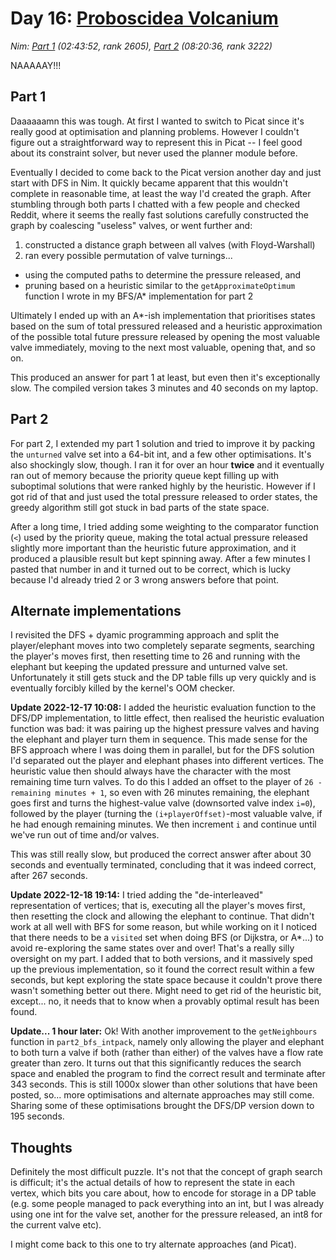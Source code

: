 # Day 16: [Proboscidea Volcanium](https://adventofcode.com/2022/day/17)
*Nim: [Part 1](https://github.com/DestyNova/advent_of_code_2022/blob/main/16/part1.nim) (02:43:52, rank 2605), [Part 2](https://github.com/DestyNova/advent_of_code_2022/blob/main/16/part2.nim) (08:20:36, rank 3222)*

NAAAAAY!!!

## Part 1

Daaaaaamn this was tough. At first I wanted to switch to Picat since it's really good at optimisation and planning problems. However I couldn't figure out a straightforward way to represent this in Picat -- I feel good about its constraint solver, but never used the planner module before.

Eventually I decided to come back to the Picat version another day and just start with DFS in Nim. It quickly became apparent that this wouldn't complete in reasonable time, at least the way I'd created the graph. After stumbling through both parts I chatted with a few people and checked Reddit, where it seems the really fast solutions carefully constructed the graph by coalescing "useless" valves, or went further and:

1. constructed a distance graph between all valves (with Floyd-Warshall)
2. ran every possible permutation of valve turnings...
  * using the computed paths to determine the pressure released, and
  * pruning based on a heuristic similar to the `getApproximateOptimum` function I wrote in my BFS/A* implementation for part 2

Ultimately I ended up with an A*-ish implementation that prioritises states based on the sum of total pressured released and a heuristic approximation of the possible total future pressure released by opening the most valuable valve immediately, moving to the next most valuable, opening that, and so on.

This produced an answer for part 1 at least, but even then it's exceptionally slow. The compiled version takes 3 minutes and 40 seconds on my laptop.

## Part 2

For part 2, I extended my part 1 solution and tried to improve it by packing the `unturned` valve set into a 64-bit int, and a few other optimisations. It's also shockingly slow, though. I ran it for over an hour __twice__ and it eventually ran out of memory because the priority queue kept filling up with suboptimal solutions that were ranked highly by the heuristic. However if I got rid of that and just used the total pressure released to order states, the greedy algorithm still got stuck in bad parts of the state space.

After a long time, I tried adding some weighting to the comparator function (`<`) used by the priority queue, making the total actual pressure released slightly more important than the heuristic future approximation, and it produced a plausible result but kept spinning away. After a few minutes I pasted that number in and it turned out to be correct, which is lucky because I'd already tried 2 or 3 wrong answers before that point.

## Alternate implementations

I revisited the DFS + dyamic programming approach and split the player/elephant moves into two completely separate segments, searching the player's moves first, then resetting time to 26 and running with the elephant but keeping the updated pressure and unturned valve set. Unfortunately it still gets stuck and the DP table fills up very quickly and is eventually forcibly killed by the kernel's OOM checker.

**Update 2022-12-17 10:08:** I added the heuristic evaluation function to the DFS/DP implementation, to little effect, then realised the heuristic evaluation function was bad: it was pairing up the highest pressure valves and having the elephant and player turn them in sequence. This made sense for the BFS approach where I was doing them in parallel, but for the DFS solution I'd separated out the player and elephant phases into different vertices. The heuristic value then should always have the character with the most remaining time turn valves. To do this I added an offset to the player of `26 - remaining minutes + 1`, so even with 26 minutes remaining, the elephant goes first and turns the highest-value valve (downsorted valve index `i=0`), followed by the player (turning the `(i+playerOffset)`-most valuable valve, if he had enough remaining minutes. We then increment `i` and continue until we've run out of time and/or valves.

This was still really slow, but produced the correct answer after about 30 seconds and eventually terminated, concluding that it was indeed correct, after 267 seconds.

**Update 2022-12-18 19:14:** I tried adding the "de-interleaved" representation of vertices; that is, executing all the player's moves first, then resetting the clock and allowing the elephant to continue. That didn't work at all well with BFS for some reason, but while working on it I noticed that there needs to be a `visited` set when doing BFS (or Dijkstra, or A*...) to avoid re-exploring the same states over and over! That's a really silly oversight on my part. I added that to both versions, and it massively sped up the previous implementation, so it found the correct result within a few seconds, but kept exploring the state space because it couldn't prove there wasn't something better out there. Might need to get rid of the heuristic bit, except... no, it needs that to know when a provably optimal result has been found.

**Update... 1 hour later:** Ok! With another improvement to the `getNeighbours` function in `part2_bfs_intpack`, namely only allowing the player and elephant to both turn a valve if both (rather than either) of the valves have a flow rate greater than zero. It turns out that this significantly reduces the search space and enabled the program to find the correct result and terminate after 343 seconds. This is still 1000x slower than other solutions that have been posted, so... more optimisations and alternate approaches may still come.
Sharing some of these optimisations brought the DFS/DP version down to 195 seconds.

## Thoughts

Definitely the most difficult puzzle. It's not that the concept of graph search is difficult; it's the actual details of how to represent the state in each vertex, which bits you care about, how to encode for storage in a DP table (e.g. some people managed to pack everything into an int, but I was already using one int for the valve set, another for the pressure released, an int8 for the current valve etc).

I might come back to this one to try alternate approaches (and Picat).
